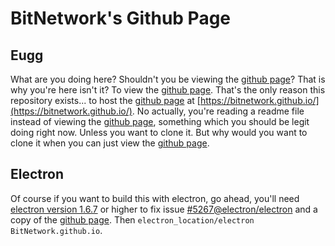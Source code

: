 # BitNetwork's Github Page

## Eugg
What are you doing here? Shouldn't you be viewing the [github page](https://bitnetwork.github.io/)? That is why you're here isn't it? To view the [github page](https://bitnetwork.github.io/). That's the only reason this repository exists... to host the [github page](https://bitnetwork.github.io/) at [https://bitnetwork.github.io/](https://bitnetwork.github.io/). No actually, you're reading a readme file instead of viewing the [github page](https://bitnetwork.github.io/), something which you should be legit doing right now. Unless you want to clone it. But why would you want to clone it when you can just view the [github page](https://bitnetwork.github.io/).
## Electron
Of course if you want to build this with electron, go ahead, you'll need [electron version 1.6.7](https://github.com/electron/electron/releases) or higher to fix issue [#5267@electron/electron]( https://github.com/electron/electron/issues/5267) and a copy of the [github page](https://bitnetwork.github.io/). Then `electron_location/electron BitNetwork.github.io`.